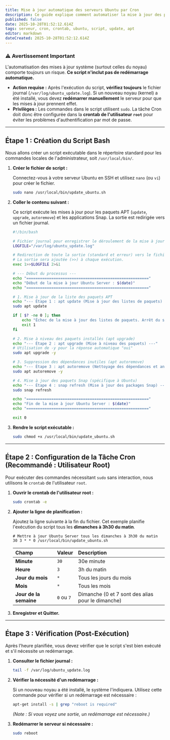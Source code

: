 ```yaml
---
title: Mise à jour automatique des serveurs Ubuntu par Cron
description: Ce guide explique comment automatiser la mise à jour des paquets de votre serveur Ubuntu (APT et Snap) en utilisant un script Bash planifié via une tâche Cron.
published: false
date: 2025-10-28T01:52:12.614Z
tags: serveur, cron, crontab, ubuntu, script, update, apt
editor: markdown
dateCreated: 2025-10-28T01:52:12.614Z
---
```


### ⚠️ Avertissement Important

L'automatisation des mises à jour système (surtout celles du noyau) comporte toujours un risque. **Ce script n'inclut pas de redémarrage automatique.**

  * **Action requise :** Après l'exécution du script, **vérifiez toujours** le fichier journal (`/var/log/ubuntu_update.log`). Si un nouveau noyau (kernel) a été installé, vous devez **redémarrer manuellement** le serveur pour que les mises à jour prennent effet.
  * **Privilèges :** Les commandes dans le script utilisent `sudo`. La tâche Cron doit donc être configurée dans la **crontab de l'utilisateur `root`** pour éviter les problèmes d'authentification par mot de passe.

-----

## Étape 1 : Création du Script Bash

Nous allons créer un script exécutable dans le répertoire standard pour les commandes locales de l'administrateur, soit `/usr/local/bin/`.

1.  **Créer le fichier de script :**

    Connectez-vous à votre serveur Ubuntu en SSH et utilisez `nano` (ou `vi`) pour créer le fichier.

    ```bash
    sudo nano /usr/local/bin/update_ubuntu.sh
    ```

2.  **Coller le contenu suivant :**

    Ce script exécute les mises à jour pour les paquets APT (`update`, `upgrade`, `autoremove`) et les applications Snap. La sortie est redirigée vers un fichier journal.

    ```bash
    #!/bin/bash

    # Fichier journal pour enregistrer le déroulement de la mise à jour
    LOGFILE="/var/log/ubuntu_update.log"

    # Redirection de toute la sortie (standard et erreur) vers le fichier journal
    # La sortie sera ajoutée (>>) à chaque exécution.
    exec 1>>$LOGFILE 2>&1

    # --- Début du processus ---
    echo "======================================================"
    echo "Début de la mise à jour Ubuntu Server : $(date)"
    echo "======================================================"

    # 1. Mise à jour de la liste des paquets APT
    echo "--- Étape 1 : apt update (Mise à jour des listes de paquets) ---"
    sudo apt update

    if [ $? -ne 0 ]; then
        echo "Échec de la mise à jour des listes de paquets. Arrêt du script."
        exit 1
    fi

    # 2. Mise à niveau des paquets installés (apt upgrade)
    echo "--- Étape 2 : apt upgrade (Mise à niveau des paquets) ---"
    # Utilisation de -y pour la réponse automatique "oui"
    sudo apt upgrade -y

    # 3. Suppression des dépendances inutiles (apt autoremove)
    echo "--- Étape 3 : apt autoremove (Nettoyage des dépendances et anciens noyaux) ---"
    sudo apt autoremove -y

    # 4. Mise à jour des paquets Snap (spécifique à Ubuntu)
    echo "--- Étape 4 : snap refresh (Mise à jour des packages Snap) ---"
    sudo snap refresh

    echo "======================================================"
    echo "Fin de la mise à jour Ubuntu Server : $(date)"
    echo "======================================================"

    exit 0
    ```

3.  **Rendre le script exécutable :**

    ```bash
    sudo chmod +x /usr/local/bin/update_ubuntu.sh
    ```

-----

## Étape 2 : Configuration de la Tâche Cron (Recommandé : Utilisateur Root)

Pour exécuter des commandes nécessitant `sudo` sans interaction, nous utilisons le `crontab` de l'utilisateur `root`.

1.  **Ouvrir le crontab de l'utilisateur root :**

    ```bash
    sudo crontab -e
    ```

2.  **Ajouter la ligne de planification :**

    Ajoutez la ligne suivante à la fin du fichier. Cet exemple planifie l'exécution du script tous les **dimanches à 3h30 du matin**.

    ```cron
    # Mettre à jour Ubuntu Server tous les dimanches à 3h30 du matin
    30 3 * * 0 /usr/local/bin/update_ubuntu.sh
    ```

    | Champ | Valeur | Description |
    | :--- | :--- | :--- |
    | **Minute** | `30` | 30e minute |
    | **Heure** | `3` | 3h du matin |
    | **Jour du mois** | `*` | Tous les jours du mois |
    | **Mois** | `*` | Tous les mois |
    | **Jour de la semaine** | `0` ou `7` | Dimanche (0 et 7 sont des alias pour le dimanche) |

3.  **Enregistrer et Quitter.**

-----

## Étape 3 : Vérification (Post-Exécution)

Après l'heure planifiée, vous devez vérifier que le script s'est bien exécuté et s'il nécessite un redémarrage.

1.  **Consulter le fichier journal :**

    ```bash
    tail -f /var/log/ubuntu_update.log
    ```

2.  **Vérifier la nécessité d'un redémarrage :**

    Si un nouveau noyau a été installé, le système l'indiquera. Utilisez cette commande pour vérifier si un redémarrage est nécessaire :

    ```bash
    apt-get install -s | grep "reboot is required"
    ```

    *(Note : Si vous voyez une sortie, un redémarrage est nécessaire.)*

3.  **Redémarrer le serveur si nécessaire :**

    ```bash
    sudo reboot
    ```